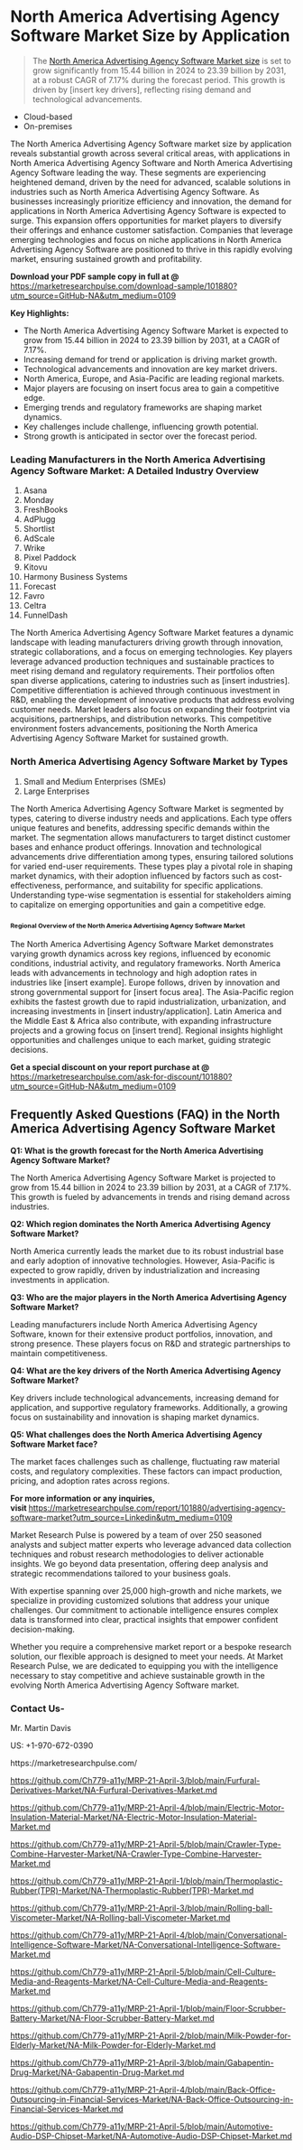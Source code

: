 <h1>North America Advertising Agency Software Market&nbsp;Size by Application</h1><blockquote><p>The <a href="https://marketresearchpulse.com/download-sample/101880?utm_source=GitHub-NA&amp;utm_medium=0109">North America Advertising Agency Software Market size</a> is set to grow significantly from 15.44 billion in 2024 to 23.39 billion by 2031, at a robust CAGR of 7.17% during the forecast period. This growth is driven by [insert key drivers], reflecting rising demand and technological advancements.</p></blockquote><ul><li>Cloud-based <li> On-premises</li></ul><p>The North America Advertising Agency Software market size by application reveals substantial growth across several critical areas, with applications in North America Advertising Agency Software and North America Advertising Agency Software leading the way. These segments are experiencing heightened demand, driven by the need for advanced, scalable solutions in industries such as North America Advertising Agency Software. As businesses increasingly prioritize efficiency and innovation, the demand for applications in North America Advertising Agency Software is expected to surge. This expansion offers opportunities for market players to diversify their offerings and enhance customer satisfaction. Companies that leverage emerging technologies and focus on niche applications in North America Advertising Agency Software are positioned to thrive in this rapidly evolving market, ensuring sustained growth and profitability.</p><p><strong>Download your PDF sample copy in full at @ </strong><a href="https://marketresearchpulse.com/download-sample/101880?utm_source=GitHub-NA&amp;utm_medium=0109">https://marketresearchpulse.com/download-sample/101880?utm_source=GitHub-NA&amp;utm_medium=0109</a></p><p><strong>Key Highlights: </strong></p><ul><li>The North America Advertising Agency Software Market is expected to grow from 15.44 billion in 2024 to 23.39 billion by 2031, at a CAGR of 7.17%.</li><li>Increasing demand for trend or application is driving market growth.</li><li>Technological advancements and innovation are key market drivers.</li><li>North America, Europe, and Asia-Pacific are leading regional markets.</li><li>Major players are focusing on insert focus area to gain a competitive edge.</li><li>Emerging trends and regulatory frameworks are shaping market dynamics.</li><li>Key challenges include challenge, influencing growth potential.</li><li>Strong growth is anticipated in sector over the forecast period.</li></ul><h3>Leading Manufacturers in the North America Advertising Agency Software Market: A Detailed Industry Overview</h3><ol><li>Asana</li><li>Monday</li><li>FreshBooks</li><li>AdPlugg</li><li>Shortlist</li><li>AdScale</li><li>Wrike</li><li>Pixel Paddock</li><li>Kitovu</li><li>Harmony Business Systems</li><li>Forecast</li><li>Favro</li><li>Celtra</li><li>FunnelDash</li></ol><div class="flex max-w-full flex-col flex-grow"><div class="min-h-8 text-message flex w-full flex-col items-end gap-2 whitespace-normal break-words [.text-message+&amp;]:mt-5" dir="auto" data-message-author-role="assistant" data-message-id="fd8432e4-4910-450d-b182-61b7bfb0a01f" data-message-model-slug="gpt-4o"><div class="flex w-full flex-col gap-1 empty:hidden first:pt-[3px]"><div class="markdown prose w-full break-words dark:prose-invert light"><p>The North America Advertising Agency Software Market features a dynamic landscape with leading manufacturers driving growth through innovation, strategic collaborations, and a focus on emerging technologies. Key players leverage advanced production techniques and sustainable practices to meet rising demand and regulatory requirements. Their portfolios often span diverse applications, catering to industries such as [insert industries]. Competitive differentiation is achieved through continuous investment in R&amp;D, enabling the development of innovative products that address evolving customer needs. Market leaders also focus on expanding their footprint via acquisitions, partnerships, and distribution networks. This competitive environment fosters advancements, positioning the North America Advertising Agency Software Market for sustained growth.</p></div></div></div></div><h3>North America Advertising Agency Software Market by Types</h3><ol><li>Small and Medium Enterprises (SMEs) <li> Large Enterprises</li></ol><div class="flex max-w-full flex-col flex-grow"><div class="min-h-8 text-message flex w-full flex-col items-end gap-2 whitespace-normal break-words [.text-message+&amp;]:mt-5" dir="auto" data-message-author-role="assistant" data-message-id="084470be-0bb7-4664-bddf-5156b4f41249" data-message-model-slug="gpt-4o-mini"><div class="flex w-full flex-col gap-1 empty:hidden first:pt-[3px]"><div class="markdown prose w-full break-words dark:prose-invert light"><p>The North America Advertising Agency Software Market is segmented by types, catering to diverse industry needs and applications. Each type offers unique features and benefits, addressing specific demands within the market. The segmentation allows manufacturers to target distinct customer bases and enhance product offerings. Innovation and technological advancements drive differentiation among types, ensuring tailored solutions for varied end-user requirements. These types play a pivotal role in shaping market dynamics, with their adoption influenced by factors such as cost-effectiveness, performance, and suitability for specific applications. Understanding type-wise segmentation is essential for stakeholders aiming to capitalize on emerging opportunities and gain a competitive edge.</p></div></div></div></div><h3><span style="font-size: 11px;">Regional Overview of the North America Advertising Agency Software Market</span></h3><div class="flex max-w-full flex-col flex-grow"><div class="min-h-8 text-message flex w-full flex-col items-end gap-2 whitespace-normal break-words [.text-message+&amp;]:mt-5" dir="auto" data-message-author-role="assistant" data-message-id="e9038762-ce64-4e30-91c9-9bd413514231" data-message-model-slug="gpt-4o-mini"><div class="flex w-full flex-col gap-1 empty:hidden first:pt-[3px]"><div class="markdown prose w-full break-words dark:prose-invert light"><p>The North America Advertising Agency Software Market demonstrates varying growth dynamics across key regions, influenced by economic conditions, industrial activity, and regulatory frameworks. North America leads with advancements in technology and high adoption rates in industries like [insert example]. Europe follows, driven by innovation and strong governmental support for [insert focus area]. The Asia-Pacific region exhibits the fastest growth due to rapid industrialization, urbanization, and increasing investments in [insert industry/application]. Latin America and the Middle East &amp; Africa also contribute, with expanding infrastructure projects and a growing focus on [insert trend]. Regional insights highlight opportunities and challenges unique to each market, guiding strategic decisions.</p></div></div></div></div><p><strong>Get a special discount on your report purchase at @ </strong><a href="https://marketresearchpulse.com/ask-for-discount/101880?utm_source=GitHub-NA&amp;utm_medium=0109">https://marketresearchpulse.com/ask-for-discount/101880?utm_source=GitHub-NA&amp;utm_medium=0109</a></p><h2>Frequently Asked Questions (FAQ) in the North America Advertising Agency Software Market</h2><p><strong>Q1: What is the growth forecast for the North America Advertising Agency Software Market?</strong></p><p>The North America Advertising Agency Software Market is projected to grow from 15.44 billion in 2024 to 23.39 billion by 2031, at a CAGR of 7.17%. This growth is fueled by advancements in trends and rising demand across industries.</p><p><strong>Q2: Which region dominates the North America Advertising Agency Software Market?</strong></p><p>North America currently leads the market due to its robust industrial base and early adoption of innovative technologies. However, Asia-Pacific is expected to grow rapidly, driven by industrialization and increasing investments in application.</p><p><strong>Q3: Who are the major players in the North America Advertising Agency Software Market?</strong></p><p>Leading manufacturers include North America Advertising Agency Software, known for their extensive product portfolios, innovation, and strong presence. These players focus on R&amp;D and strategic partnerships to maintain competitiveness.</p><p><strong>Q4: What are the key drivers of the North America Advertising Agency Software Market?</strong></p><p>Key drivers include technological advancements, increasing demand for application, and supportive regulatory frameworks. Additionally, a growing focus on sustainability and innovation is shaping market dynamics.</p><p><strong>Q5: What challenges does the North America Advertising Agency Software Market face?</strong></p><p>The market faces challenges such as challenge, fluctuating raw material costs, and regulatory complexities. These factors can impact production, pricing, and adoption rates across regions.</p><p><strong>For more information or any inquiries, visit&nbsp;</strong><a href="https://marketresearchpulse.com/report/101880/advertising-agency-software-market?utm_source=Linkedin&utm_medium=0109">https://marketresearchpulse.com/report/101880/advertising-agency-software-market?utm_source=Linkedin&utm_medium=0109</a></p><p>Market Research Pulse is powered by a team of over 250 seasoned analysts and subject matter experts who leverage advanced data collection techniques and robust research methodologies to deliver actionable insights. We go beyond data presentation, offering deep analysis and strategic recommendations tailored to your business goals.</p><p>With expertise spanning over 25,000 high-growth and niche markets, we specialize in providing customized solutions that address your unique challenges. Our commitment to actionable intelligence ensures complex data is transformed into clear, practical insights that empower confident decision-making.</p><p>Whether you require a comprehensive market report or a bespoke research solution, our flexible approach is designed to meet your needs. At Market Research Pulse, we are dedicated to equipping you with the intelligence necessary to stay competitive and achieve sustainable growth in the evolving North America Advertising Agency Software market.</p><h3><strong>Contact Us-</strong></h3><p>Mr. Martin Davis</p><p>US: +1-970-672-0390</p><p>https://marketresearchpulse.com/</p><p><a href="https://github.com/Ch779-a11y/MRP-21-April-3/blob/main/Furfural-Derivatives-Market/NA-Furfural-Derivatives-Market.md">https://github.com/Ch779-a11y/MRP-21-April-3/blob/main/Furfural-Derivatives-Market/NA-Furfural-Derivatives-Market.md</a></p><p><a href="https://github.com/Ch779-a11y/MRP-21-April-4/blob/main/Electric-Motor-Insulation-Material-Market/NA-Electric-Motor-Insulation-Material-Market.md">https://github.com/Ch779-a11y/MRP-21-April-4/blob/main/Electric-Motor-Insulation-Material-Market/NA-Electric-Motor-Insulation-Material-Market.md</a></p><p><a href="https://github.com/Ch779-a11y/MRP-21-April-5/blob/main/Crawler-Type-Combine-Harvester-Market/NA-Crawler-Type-Combine-Harvester-Market.md">https://github.com/Ch779-a11y/MRP-21-April-5/blob/main/Crawler-Type-Combine-Harvester-Market/NA-Crawler-Type-Combine-Harvester-Market.md</a></p><p><a href="https://github.com/Ch779-a11y/MRP-21-April-1/blob/main/Thermoplastic-Rubber(TPR)-Market/NA-Thermoplastic-Rubber(TPR)-Market.md">https://github.com/Ch779-a11y/MRP-21-April-1/blob/main/Thermoplastic-Rubber(TPR)-Market/NA-Thermoplastic-Rubber(TPR)-Market.md</a></p><p><a href="https://github.com/Ch779-a11y/MRP-21-April-3/blob/main/Rolling-ball-Viscometer-Market/NA-Rolling-ball-Viscometer-Market.md">https://github.com/Ch779-a11y/MRP-21-April-3/blob/main/Rolling-ball-Viscometer-Market/NA-Rolling-ball-Viscometer-Market.md</a></p><p><a href="https://github.com/Ch779-a11y/MRP-21-April-4/blob/main/Conversational-Intelligence-Software-Market/NA-Conversational-Intelligence-Software-Market.md">https://github.com/Ch779-a11y/MRP-21-April-4/blob/main/Conversational-Intelligence-Software-Market/NA-Conversational-Intelligence-Software-Market.md</a></p><p><a href="https://github.com/Ch779-a11y/MRP-21-April-5/blob/main/Cell-Culture-Media-and-Reagents-Market/NA-Cell-Culture-Media-and-Reagents-Market.md">https://github.com/Ch779-a11y/MRP-21-April-5/blob/main/Cell-Culture-Media-and-Reagents-Market/NA-Cell-Culture-Media-and-Reagents-Market.md</a></p><p><a href="https://github.com/Ch779-a11y/MRP-21-April-1/blob/main/Floor-Scrubber-Battery-Market/NA-Floor-Scrubber-Battery-Market.md">https://github.com/Ch779-a11y/MRP-21-April-1/blob/main/Floor-Scrubber-Battery-Market/NA-Floor-Scrubber-Battery-Market.md</a></p><p><a href="https://github.com/Ch779-a11y/MRP-21-April-2/blob/main/Milk-Powder-for-Elderly-Market/NA-Milk-Powder-for-Elderly-Market.md">https://github.com/Ch779-a11y/MRP-21-April-2/blob/main/Milk-Powder-for-Elderly-Market/NA-Milk-Powder-for-Elderly-Market.md</a></p><p><a href="https://github.com/Ch779-a11y/MRP-21-April-3/blob/main/Gabapentin-Drug-Market/NA-Gabapentin-Drug-Market.md">https://github.com/Ch779-a11y/MRP-21-April-3/blob/main/Gabapentin-Drug-Market/NA-Gabapentin-Drug-Market.md</a></p><p><a href="https://github.com/Ch779-a11y/MRP-21-April-4/blob/main/Back-Office-Outsourcing-in-Financial-Services-Market/NA-Back-Office-Outsourcing-in-Financial-Services-Market.md">https://github.com/Ch779-a11y/MRP-21-April-4/blob/main/Back-Office-Outsourcing-in-Financial-Services-Market/NA-Back-Office-Outsourcing-in-Financial-Services-Market.md</a></p><p><a href="https://github.com/Ch779-a11y/MRP-21-April-5/blob/main/Automotive-Audio-DSP-Chipset-Market/NA-Automotive-Audio-DSP-Chipset-Market.md">https://github.com/Ch779-a11y/MRP-21-April-5/blob/main/Automotive-Audio-DSP-Chipset-Market/NA-Automotive-Audio-DSP-Chipset-Market.md</a></p>
